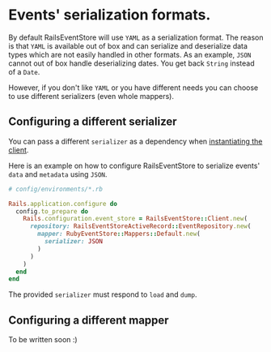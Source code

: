 # Events' serialization formats.

By default RailsEventStore will use `YAML` as a
serialization format. The reason is that `YAML` is available out of box
and can serialize and deserialize data types which are not easily
handled in other formats. As an example, `JSON` cannot out of box handle
deserializing dates. You get back `String` instead of a `Date`.

However, if you don't like `YAML` or you have different needs you can
choose to use different serializers (even whole mappers).

## Configuring a different serializer

You can pass a different `serializer` as a dependency when [instantiating
the client](/docs/install).

Here is an example on how to configure RailsEventStore to serialize
events' `data` and `metadata` using `JSON`.

```ruby
# config/environments/*.rb

Rails.application.configure do
  config.to_prepare do
    Rails.configuration.event_store = RailsEventStore::Client.new(
      repository: RailsEventStoreActiveRecord::EventRepository.new(
        mapper: RubyEventStore::Mappers::Default.new(
          serializer: JSON 
        )
      ) 
    )
  end
end
```

The provided `serializer` must respond to `load` and `dump`.

## Configuring a different mapper

To be written soon :)